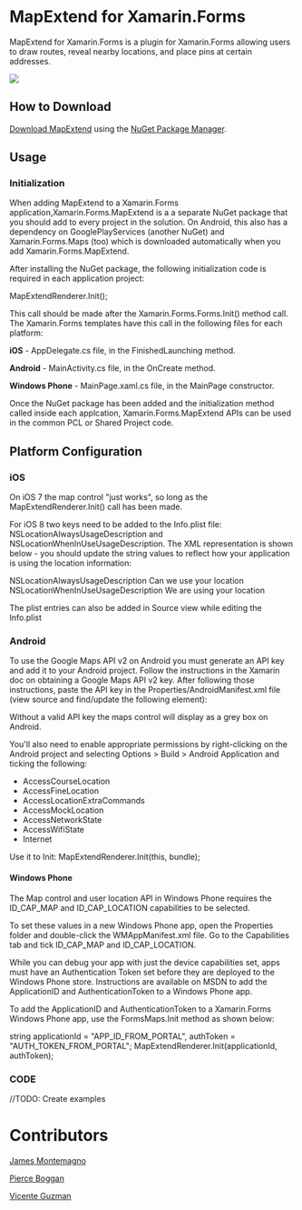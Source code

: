 # MapExtend for Xamarin.Forms
MapExtend for Xamarin.Forms is a plugin for Xamarin.Forms allowing users to draw routes, reveal nearby locations, and place pins at certain addresses.

![](http://rm.eti.br/Images/Icon.png)

## How to Download
[Download MapExtend](https://www.nuget.org/packages/Xamarin.Forms.MapExtend/1.5.0) using the [NuGet Package Manager](https://www.nuget.org/).

## Usage
### Initialization
When adding MapExtend to a Xamarin.Forms application,Xamarin.Forms.MapExtend is a a separate NuGet package that you should add to every project in the solution. On Android, this also has a dependency on GooglePlayServices (another NuGet) and Xamarin.Forms.Maps (too) which is downloaded automatically  when you add Xamarin.Forms.MapExtend.

After installing the NuGet package, the following initialization code is required in each application project:

MapExtendRenderer.Init();

This call should be made after the Xamarin.Forms.Forms.Init() method call. The Xamarin.Forms templates have this call in the following files for each platform:

**iOS** - AppDelegate.cs file, in the FinishedLaunching method.

**Android** - MainActivity.cs file, in the OnCreate method.

**Windows Phone** - MainPage.xaml.cs file, in the MainPage constructor.

Once the NuGet package has been added and the initialization method called inside each applcation, Xamarin.Forms.MapExtend APIs can be used in the common PCL or Shared Project code.


## Platform Configuration

### iOS

On iOS 7 the map control "just works", so long as the MapExtendRenderer.Init() call has been made.

For iOS 8 two keys need to be added to the Info.plist file: NSLocationAlwaysUsageDescription and NSLocationWhenInUseUsageDescription. The XML representation is shown below - you should update the string values to reflect how your application is using the location information:

<key>NSLocationAlwaysUsageDescription</key>
    <string>Can we use your location</string>
<key>NSLocationWhenInUseUsageDescription</key>
    <string>We are using your location</string>

The plist entries can also be added in Source view while editing the Info.plist

### Android

To use the Google Maps API v2 on Android you must generate an API key and add it to your Android project. Follow the instructions in the Xamarin doc on obtaining a Google Maps API v2 key. After following those instructions, paste the API key in the Properties/AndroidManifest.xml file (view source and find/update the following element):

<meta-data android:name="com.google.android.maps.v2.API_KEY" android:value="YoApiKey" />

Without a valid API key the maps control will display as a grey box on Android.

You'll also need to enable appropriate permissions by right-clicking on the Android project and selecting Options > Build > Android Application and ticking the following:

* AccessCourseLocation
* AccessFineLocation
* AccessLocationExtraCommands
* AccessMockLocation
* AccessNetworkState
* AccessWifiState
* Internet
 
Use it to Init:
MapExtendRenderer.Init(this, bundle);

#### Windows Phone

The Map control and user location API in Windows Phone requires the ID_CAP_MAP and ID_CAP_LOCATION capabilities to be selected.

To set these values in a new Windows Phone app, open the Properties folder and double-click the WMAppManifest.xml file. Go to the Capabilities tab and tick ID_CAP_MAP and ID_CAP_LOCATION.

While you can debug your app with just the device capabilities set, apps must have an Authentication Token set before they are deployed to the Windows Phone store. Instructions are available on MSDN to add the ApplicationID and AuthenticationToken to a Windows Phone app.

To add the ApplicationID and AuthenticationToken to a Xamarin.Forms Windows Phone app, use the FormsMaps.Init method as shown below:

string applicationId = "APP_ID_FROM_PORTAL", authToken = "AUTH_TOKEN_FROM_PORTAL";
MapExtendRenderer.Init(applicationId, authToken);


### CODE

//TODO: Create examples


# Contributors

[James Montemagno](https://github.com/jamesmontemagno)

[Pierce Boggan](https://github.com/pierceboggan)

[Vicente Guzman](https://github.com/LucioMSP)
